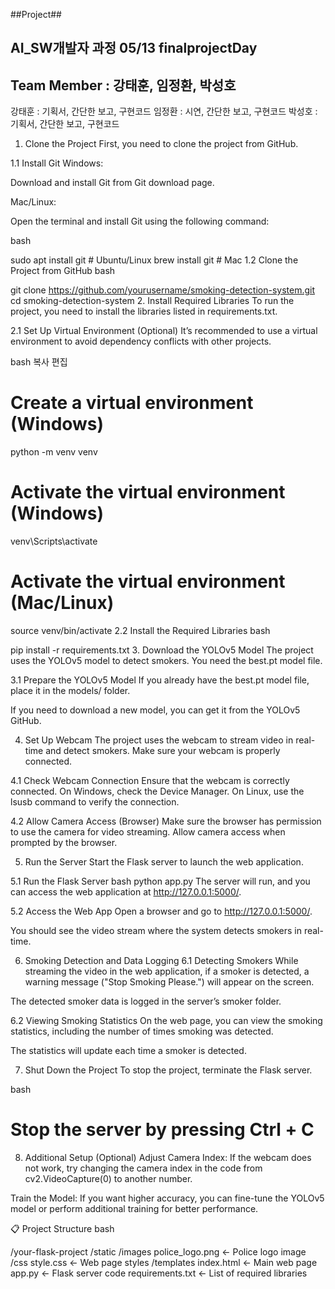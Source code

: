 ##Project##


## AI_SW개발자 과정 05/13 finalprojectDay ##
## Team Member : 강태훈, 임정환, 박성호 ##
강태훈 : 기획서, 간단한 보고, 구현코드
임정환 : 시연, 간단한 보고, 구현코드
박성호 : 기획서, 간단한 보고, 구현코드




1. Clone the Project
First, you need to clone the project from GitHub.

1.1 Install Git
Windows:

Download and install Git from Git download page.

Mac/Linux:

Open the terminal and install Git using the following command:

bash

sudo apt install git  # Ubuntu/Linux
brew install git      # Mac
1.2 Clone the Project from GitHub
bash

git clone https://github.com/yourusername/smoking-detection-system.git
cd smoking-detection-system
2. Install Required Libraries
To run the project, you need to install the libraries listed in requirements.txt.

2.1 Set Up Virtual Environment (Optional)
It’s recommended to use a virtual environment to avoid dependency conflicts with other projects.

bash
복사
편집
# Create a virtual environment (Windows)
python -m venv venv

# Activate the virtual environment (Windows)
venv\Scripts\activate

# Activate the virtual environment (Mac/Linux)
source venv/bin/activate
2.2 Install the Required Libraries
bash

pip install -r requirements.txt
3. Download the YOLOv5 Model
The project uses the YOLOv5 model to detect smokers. You need the best.pt model file.

3.1 Prepare the YOLOv5 Model
If you already have the best.pt model file, place it in the models/ folder.

If you need to download a new model, you can get it from the YOLOv5 GitHub.

4. Set Up Webcam
The project uses the webcam to stream video in real-time and detect smokers. Make sure your webcam is properly connected.

4.1 Check Webcam Connection
Ensure that the webcam is correctly connected. On Windows, check the Device Manager. On Linux, use the lsusb command to verify the connection.

4.2 Allow Camera Access (Browser)
Make sure the browser has permission to use the camera for video streaming. Allow camera access when prompted by the browser.

5. Run the Server
Start the Flask server to launch the web application.

5.1 Run the Flask Server
bash
python app.py
The server will run, and you can access the web application at http://127.0.0.1:5000/.

5.2 Access the Web App
Open a browser and go to http://127.0.0.1:5000/.

You should see the video stream where the system detects smokers in real-time.

6. Smoking Detection and Data Logging
6.1 Detecting Smokers
While streaming the video in the web application, if a smoker is detected, a warning message ("Stop Smoking Please.") will appear on the screen.

The detected smoker data is logged in the server’s smoker folder.

6.2 Viewing Smoking Statistics
On the web page, you can view the smoking statistics, including the number of times smoking was detected.

The statistics will update each time a smoker is detected.

7. Shut Down the Project
To stop the project, terminate the Flask server.

bash

# Stop the server by pressing Ctrl + C
8. Additional Setup (Optional)
Adjust Camera Index: If the webcam does not work, try changing the camera index in the code from cv2.VideoCapture(0) to another number.

Train the Model: If you want higher accuracy, you can fine-tune the YOLOv5 model or perform additional training for better performance.

📋 Project Structure
bash

/your-flask-project
    /static
        /images
            police_logo.png   ← Police logo image
        /css
            style.css         ← Web page styles
    /templates
        index.html           ← Main web page
    app.py                    ← Flask server code
    requirements.txt          ← List of required libraries
